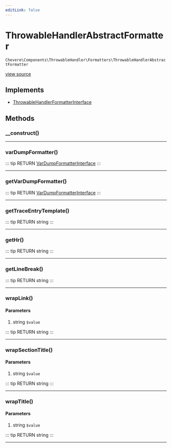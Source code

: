```yaml
---
editLink: false
---
```


# ThrowableHandlerAbstractFormatter

`Chevere\Components\ThrowableHandler\Formatters\ThrowableHandlerAbstractFormatter`

[view source](https://github.com/chevere/chevere/blob/master/src/Chevere/Components/ThrowableHandler/Formatters/ThrowableHandlerAbstractFormatter.php)

## Implements

- [ThrowableHandlerFormatterInterface](../../../Interfaces/ThrowableHandler/ThrowableHandlerFormatterInterface.md)

## Methods

### __construct()

---

### varDumpFormatter()

::: tip RETURN
[VarDumpFormatterInterface](../../../Interfaces/VarDump/VarDumpFormatterInterface.md)
:::

---

### getVarDumpFormatter()

::: tip RETURN
[VarDumpFormatterInterface](../../../Interfaces/VarDump/VarDumpFormatterInterface.md)
:::

---

### getTraceEntryTemplate()

::: tip RETURN
string
:::

---

### getHr()

::: tip RETURN
string
:::

---

### getLineBreak()

::: tip RETURN
string
:::

---

### wrapLink()

#### Parameters

1. string `$value`

::: tip RETURN
string
:::

---

### wrapSectionTitle()

#### Parameters

1. string `$value`

::: tip RETURN
string
:::

---

### wrapTitle()

#### Parameters

1. string `$value`

::: tip RETURN
string
:::

---
